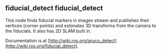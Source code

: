 ## fiducial_detect fiducial_detect

This node finds fiducial markers in images stream and publishes their vertices
(corner points) and estimates 3D transforms from the camera to the fiducials.
It also has 2D SLAM built in.

Documentation is at [http://wiki.ros.org/aruco_detect](http://wiki.ros.org/fiducial_detect).
